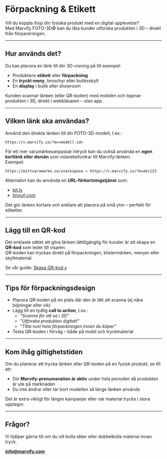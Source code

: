 # Förpackning & Etikett

Vill du koppla ihop din fysiska produkt med en digital upplevelse?  
Med Marvify FOTO-3D© kan du låta kunder utforska produkten i 3D – direkt från förpackningen.

---

## Hur används det?

Du kan placera en länk till din 3D-visning på till exempel:

- Produktens **etikett** eller **förpackning**
- En **tryckt meny**, broschyr eller butiksskylt
- En **display** i butik eller showroom

Kunden scannar länken (eller QR-koden) med mobilen och öppnar produkten i 3D, direkt i webbläsaren – utan app.

---

## Vilken länk ska användas?

Använd den direkta länken till din FOTO-3D-modell, t.ex.:

```
https://v.marvify.io/?m=<modell-id>
```

För ett mer varumärkesanpassat intryck kan du också använda en **egen kortlänk eller domän** som vidarebefordrar till Marvify-länken.  
Exempel:

```
https://mittvarumarke.se/snackspase → https://v.marvify.io/?m=abc123
```

Alternativt kan du använda en **URL-förkortningstjänst** som:

- [bit.ly](https://bitly.com)
- [tinyurl.com](https://tinyurl.com)

Det gör länken kortare och enklare att placera på små ytor – perfekt för etiketter.

---

## Lägg till en QR-kod

Det enklaste sättet att göra länken lättillgänglig för kunder är att skapa en **QR-kod** som leder till visaren.  
QR-koden kan tryckas direkt på förpackningen, klistermärken, menyer eller skyltmaterial.

Se vår guide: [Skapa QR-kod »](./skapa-qr-kod.md)

---

## Tips för förpackningsdesign

- Placera QR-koden på en plats där den är lätt att scanna (ej nära böjningar eller vik)
- Lägg till en tydlig **call to action**, t.ex.:
  - *“Scanna för att se i 3D”*
  - *“Utforska produkten digitalt”*
  - *“Titta runt hela förpackningen innan du köper”*
- Testa QR-koden i förväg – både på mobil och tryckmaterial

---

## Kom ihåg giltighetstiden

Om du planerar att trycka länken eller QR-koden på en fysisk produkt, se till att:

- Din **Marvify-prenumeration är aktiv** under hela perioden då produkten är ute på marknaden
- Du inte ändrar eller tar bort modellen så länge länken används

Det är extra viktigt för längre kampanjer eller när material trycks i stora upplagor.

---

## Frågor?

Vi hjälper gärna till om du vill bolla idéer eller dubbelkolla material innan tryck.

**[info@marvify.com](mailto:info@marvify.com)**
